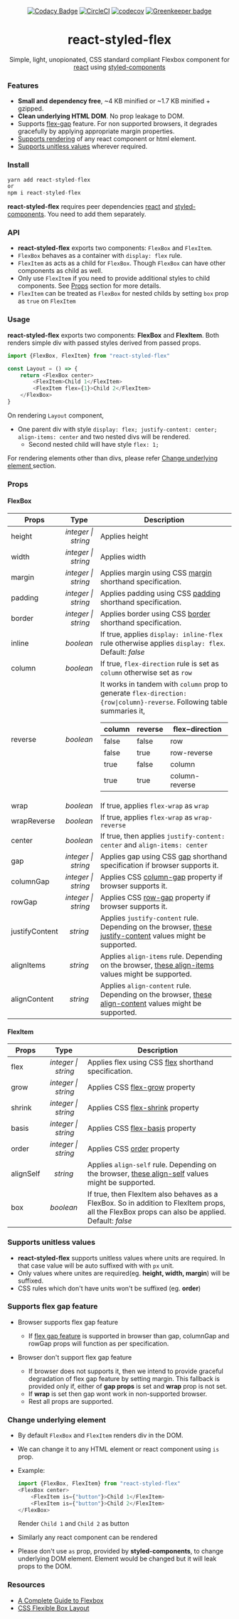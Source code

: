 <div align="center">
  
  [![Codacy Badge][codacy]][codacy-url]
  [![CircleCI][build]][build-url]
  [![codecov][coverage]][coverage-url]
  [![Greenkeeper badge][greenkeeper]][greenkeeper-url]

  # react-styled-flex

  Simple, light, unopionated, CSS standard compliant Flexbox component for [react][react-git] using [styled-components][styled-components-git]
</div>  

### Features
*   **Small and dependency free**, ~4 KB minified or ~1.7 KB minified + gzipped.
*   **Clean underlying HTML DOM**. No prop leakage to DOM.
*   Supports [flex-gap][flex-gap] feature. For non supported browsers, it degrades gracefully by applying appropriate margin properties.
*   [Supports rendering](change-underlying-element) of any react component or html element.
*   [Supports unitless values](supports-unitless-values) wherever required.

### Install
```javascript
yarn add react-styled-flex
or
npm i react-styled-flex
```

**react-styled-flex** requires peer dependencies [react][react-npm] and [styled-components][styled-components-npm]. You need to add them separately. 

### API
*   **react-styled-flex** exports two components: `FlexBox` and `FlexItem`.
*   `FlexBox` behaves as a container with `display: flex` rule. 
*   `FlexItem` as acts as a child for `FlexBox`. Though `FlexBox` can have other components as child as well. 
*   Only use `FlexItem` if you need to provide additional styles to child components. See [Props](props) section for more details.
*   `FlexItem` can be treated as `FlexBox` for nested childs by setting `box` prop as `true` on `FlexItem`

### Usage
**react-styled-flex** exports two components: **FlexBox** and **FlexItem**. 
Both renders simple div with passed styles derived from passed props. 

```javascript
import {FlexBox, FlexItem} from "react-styled-flex"

const Layout = () => {
	return <FlexBox center>
    	<FlexItem>Child 1</FlexItem>
        <FlexItem flex={1}>Child 2</FlexItem>
    </FlexBox>
} 
```
On rendering `Layout` component, 
*   One parent div with style `display: flex; justify-content: center; align-items: center` and two nested divs will be rendered. 
    *   Second nested child will have style `flex: 1;` 

For rendering elements other than divs, please refer [Change underlying element
](change-underlying-element) section. 

### Props

#### FlexBox

|Props|Type|Description|
|---|:---:|---|
|height|*integer&nbsp;&vert;&nbsp;string*|Applies height|
|width|*integer&nbsp;&vert;&nbsp;string*|Applies width|
|margin|*integer&nbsp;&vert;&nbsp;string*|Applies margin using CSS [margin][margin-mdn] shorthand specification.|
|padding|*integer&nbsp;&vert;&nbsp;string*|Applies padding using CSS [padding][padding-mdn] shorthand specification.|
|border|*integer&nbsp;&vert;&nbsp;string*|Applies border using CSS [border][border-mdn] shorthand specification.|
|inline|*boolean*|If true, applies `display: inline-flex` rule otherwise applies `display: flex`. Default: *false*|
|column|*boolean*|If true, `flex-direction` rule is set as `column` otherwise set as `row`|
|reverse|*boolean*|It works in tandem with `column` prop to generate `flex-direction: {row\|column}-reverse`. Following table summaries it,<br/>  <table><thead><tr><th>column</th><th>reverse</th><th>flex&minus;direction</th></tr></thead><tbody><tr><td>false</td><td>false</td><td>row</td></tr><tr><td>false</td><td>true</td><td>row-reverse</td></tr><tr><td>true</td><td>false</td><td>column</td></tr><tr><td>true</td><td>true</td><td>column-reverse</td></tr></tbody></table>|
|wrap|*boolean*|If true, applies `flex-wrap` as `wrap`|
|wrapReverse|*boolean*|If true, applies `flex-wrap` as `wrap-reverse`|
|center|*boolean*|If true, then applies `justify-content: center` and `align-items: center`|
|gap|*integer&nbsp;&vert;&nbsp;string*| Applies gap using CSS [gap][gap-mdn] shorthand specification if browser supports it.|
|columnGap|*integer&nbsp;&vert;&nbsp;string*| Applies CSS [column-gap][column-gap-mdn] property if browser supports it.|
|rowGap|*integer&nbsp;&vert;&nbsp;string*| Applies CSS [row-gap][row-gap-mdn] property if browser supports it.|
|justifyContent|*string*|Applies `justify-content` rule. Depending on the browser, [these justify-content][justify-content-mdn] values might be supported.|
|alignItems|*string*|Applies `align-items` rule. Depending on the browser, [these align-items][align-items-mdn] values might be supported.|
|alignContent|*string*|Applies `align-content` rule. Depending on the browser, [these align-content][align-content-mdn] values might be supported.|

#### FlexItem
|Props|Type|Description|
|---|:---:|---|
|flex|*integer&nbsp;&vert;&nbsp;string*|Applies flex using CSS [flex][flex-prop-mdn] shorthand specification.|
|grow|*integer&nbsp;&vert;&nbsp;string*|Applies CSS [flex-grow][flex-grow-mdn] property|
|shrink|*integer&nbsp;&vert;&nbsp;string*|Applies CSS [flex-shrink][flex-shrink-mdn] property|
|basis|*integer&nbsp;&vert;&nbsp;string*|Applies CSS [flex-basis][flex-basis-mdn] property|
|order|*integer&nbsp;&vert;&nbsp;string*|Applies CSS [order][order-mdn] property|
|alignSelf|*string*|Applies `align-self` rule. Depending on the browser, [these align-self][align-self-mdn] values might be supported.|
|box|*boolean*|If true, then FlexItem also behaves as a FlexBox. So in addition to FlexItem props, all the FlexBox props can also be applied.<br/>Default: *false*|

### Supports unitless values
*   **react-styled-flex** supports unitless values where units are required. In that case value will be auto suffixed with with `px` unit.<br/>
*   Only values where unites are required(eg. **height, width, margin**) will be suffixed. 
*   CSS rules which don't have units won't be suffixed (eg. **order**)

### Supports flex gap feature
*   Browser supports flex gap feature
    *   If [flex gap feature][flex-gap] is supported in browser than gap, columnGap and rowGap props will function as per specification.

*   Browser don't support flex gap feature
    *   If browser does not supports it, then we intend to provide graceful degradation of flex gap feature by setting margin. This fallback is provided only if, either of **gap props** is set and **wrap** prop is not set.
	*   If **wrap** is set then gap wont work in non-supported browser.
	*   Rest all props are supported. 

### Change underlying element
*   By default `FlexBox` and `FlexItem` renders div in the DOM.

*   We can change it to any HTML element or react component using `is` prop.

*   Example:
    ```javascript
    import {FlexBox, FlexItem} from "react-styled-flex"
    <FlexBox center>
    	<FlexItem is={"button"}>Child 1</FlexItem>
        <FlexItem is={"button"}>Child 2</FlexItem>
    </FlexBox>
    ```
    Render `Child 1` and `Child 2` as button

*   Similarly any react component can be rendered

*   Please don't use `as` prop, provided by **styled-components**, to change underlying DOM element. Element would be changed but it will leak props to the DOM.

### Resources
*   [A Complete Guide to Flexbox][flex-guide-css-tricks]
*   [CSS Flexible Box Layout][flex-guide-mdn]

[codacy]: https://api.codacy.com/project/badge/Grade/3883d0db80a44fa6b18a311be25a8553
[codacy-url]: https://www.codacy.com/manual/ppiyush13/react-flexbox?utm_source=github.com&amp;utm_medium=referral&amp;utm_content=ppiyush13/react-flexbox&amp;utm_campaign=Badge_Grade
[build]: https://circleci.com/gh/ppiyush13/react-flexbox/tree/master.svg?style=shield
[build-url]: https://circleci.com/gh/ppiyush13/react-flexbox/tree/master
[coverage]: https://codecov.io/gh/ppiyush13/react-flexbox/branch/master/graph/badge.svg
[coverage-url]: https://codecov.io/gh/ppiyush13/react-flexbox
[greenkeeper]: https://badges.greenkeeper.io/ppiyush13/react-flexbox.svg
[greenkeeper-url]: https://greenkeeper.io/
[styled-components-git]: https://github.com/styled-components/styled-components
[react-git]: https://github.com/facebook/react
[flex-gap]: https://developer.mozilla.org/en-US/docs/Web/CSS/gap#Flex_layout
[styled-components-npm]: https://www.npmjs.com/package/styled-components
[react-npm]: https://www.npmjs.com/package/react
[padding-mdn]: https://developer.mozilla.org/en-US/docs/Web/CSS/padding#Syntax
[margin-mdn]: https://developer.mozilla.org/en-US/docs/Web/CSS/margin#Syntax
[border-mdn]: https://developer.mozilla.org/en-US/docs/Web/CSS/border#Syntax
[justify-content-mdn]: https://developer.mozilla.org/en-US/docs/Web/CSS/justify-content#Values
[align-items-mdn]: https://developer.mozilla.org/en-US/docs/Web/CSS/align-items#Values
[align-content-mdn]: https://developer.mozilla.org/en-US/docs/Web/CSS/align-content#Values
[gap-mdn]: https://developer.mozilla.org/en-US/docs/Web/CSS/gap#Syntax
[row-gap-mdn]: https://developer.mozilla.org/en-US/docs/Web/CSS/row-gap
[column-gap-mdn]: https://developer.mozilla.org/en-US/docs/Web/CSS/column-gap
[order-mdn]: https://developer.mozilla.org/en-US/docs/Web/CSS/order
[flex-prop-mdn]: https://developer.mozilla.org/en-US/docs/Web/CSS/flex
[flex-grow-mdn]: https://developer.mozilla.org/en-US/docs/Web/CSS/flex-grow
[flex-shrink-mdn]: https://developer.mozilla.org/en-US/docs/Web/CSS/flex-shrink
[flex-basis-mdn]: https://developer.mozilla.org/en-US/docs/Web/CSS/flex-basis
[align-self-mdn]: https://developer.mozilla.org/en-US/docs/Web/CSS/align-self#Values
[flex-guide-css-tricks]: https://css-tricks.com/snippets/css/a-guide-to-flexbox/
[flex-guide-mdn]: https://developer.mozilla.org/en-US/docs/Web/CSS/CSS_Flexible_Box_Layout
